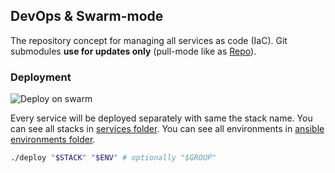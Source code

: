 ## DevOps & Swarm-mode

The repository concept for managing all services as code (IaC).
Git submodules **use for updates only** (pull-mode like as [Repo](https://gerrit.googlesource.com/git-repo/)).

### Deployment

![Deploy on swarm](https://i.imgur.com/GpiyprY.gif)

Every service will be deployed separately with same the stack name. You can see all stacks in [services folder](./services).
You can see all environments in [ansible environments folder](./ansible/environments).

```sh
./deploy "$STACK" "$ENV" # optionally "$GROUP"
```
